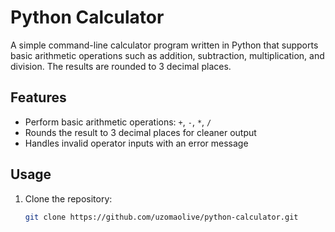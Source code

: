 # Python Calculator

A simple command-line calculator program written in Python that supports basic arithmetic operations such as addition, subtraction, multiplication, and division. The results are rounded to 3 decimal places.

## Features

- Perform basic arithmetic operations: `+`, `-`, `*`, `/`
- Rounds the result to 3 decimal places for cleaner output
- Handles invalid operator inputs with an error message

## Usage

1. Clone the repository:
   ```bash
   git clone https://github.com/uzomaolive/python-calculator.git
